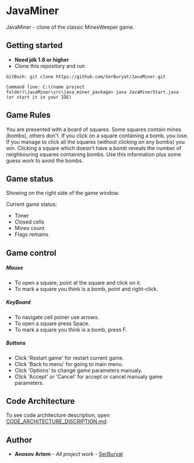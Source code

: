 # JavaMiner
JavaMiner - clone of the classic MinesWeeper game.
## Getting started
- **Need jdk 1.8 or higher**
- Clone this repository and run
```
GitBush: git clone https://github.com/SerBuryat/JavaMiner.git

Command line: C:\(name project folder)\JavaMiner\src\java_miner_package> java JavaMinerStart.java
(or start it in your IDE)
```
## Game Rules
You are presented with a board of squares. Some squares contain mines (bombs), others don't. 
If you click on a square containing a bomb, you lose. If you manage to click all the squares (without clicking on any bombs) you win.
Clicking a square which doesn't have a bomb reveals the number of neighbouring squares containing bombs.
Use this information plus some guess work to avoid the bombs.
## Game status
Showing on the right side of the game window.

Current game status:
- Timer
- Closed cells
- Mines count
- Flags remains

## Game control
##### Mouse
- To open a square, point at the square and click on it. 
- To mark a square you think is a bomb, point and right-click.
##### KeyBoard
- To navigate cell poiner use arrows.
- To open a square press Space. 
- To mark a square you think is a bomb, press F. 
##### Buttons
- Click 'Restart game' for restart current game.
- Click 'Back to menu' for going to main menu.
- Click 'Options' to change game parameters manualy.
- Click 'Accept' or 'Cancel' for accept or cancel manualy game parameters.


## Code Architecture
To see code architecture description, open [CODE_ARCHITECTURE_DISCRIPTION.md](CODE_ARCHITECTURE_DISCRIPTION.md).

## Author

* **Anosov Artem** - *All project work* - [SerBuryat](https://github.com/SerBuryat)
